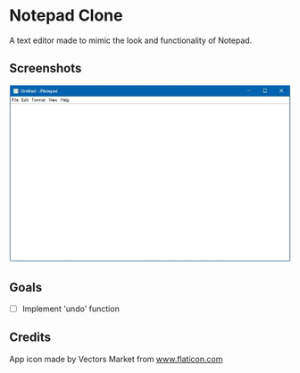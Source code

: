 # Notepad Clone
A text editor made to mimic the look and functionality of Notepad.

## Screenshots
![Start Screen](https://raw.githubusercontent.com/alexxbull/Notepad-Clone/master/Screenshots/start-screen.jpg)

## Goals
- [ ] Implement 'undo' function

## Credits
App icon made by Vectors Market from www.flaticon.com 

